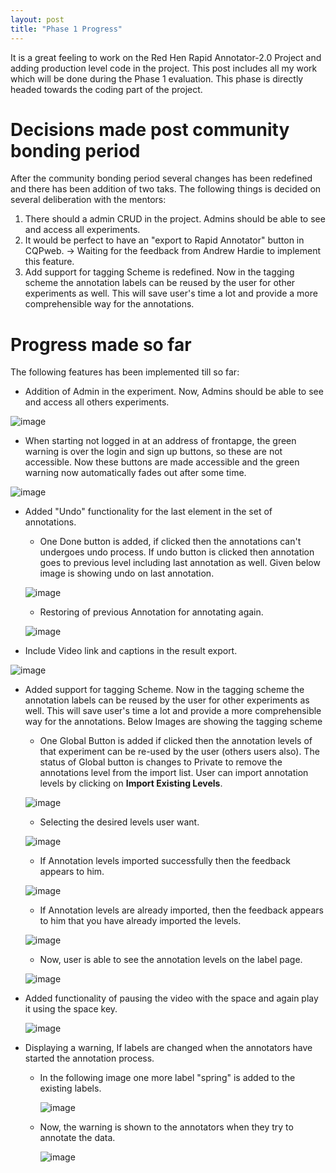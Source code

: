 ```yaml
---
layout: post
title: "Phase 1 Progress"
---
```


It is a great feeling to work on the Red Hen Rapid Annotator-2.0 Project and adding production level code in the project. This post includes all my work which will be done during the Phase 1 evaluation. This phase is directly headed towards the coding part of the project.

# [](#header-1)Decisions made post community bonding period

After the community bonding period several changes has been redefined and there has been addition of two taks. The following things is decided on several deliberation with the mentors:
1. There should a admin CRUD in the project. Admins should be able to see and access all experiments.
2. It would be perfect to have an "export to Rapid Annotator" button in CQPweb. -&gt; Waiting for the feedback from Andrew Hardie to implement this feature.
3. Add support for tagging Scheme is redefined. Now in the tagging scheme the annotation labels can be reused by the user for other experiments as well. This will save user's time a lot and provide a more comprehensible way for the annotations.


# [](#header-2) Progress made so far

The following features has been implemented till so far:

* Addition of Admin in the experiment. Now, Admins should be able to see and access all others experiments.

![image](https://github.com/gulshan-mittal/GSoC19-Blog/blob/master/assets/images/Admin.png?raw=true)

* When starting not logged in at an address of frontapge, the green warning is over the login and sign up buttons, so these are not accessible. Now these buttons are made accessible and the green warning now automatically fades out after some time.

![image](https://github.com/gulshan-mittal/GSoC19-Blog/blob/master/assets/images/war1.png?raw=true)

* Added "Undo" functionality for the last element in the set of annotations.
    * One Done button is added, if clicked then the annotations can't undergoes undo process. If undo button is clicked then annotation goes to previous level including last annotation as well. Given below image is showing undo on last annotation.

    ![image](https://github.com/gulshan-mittal/GSoC19-Blog/blob/master/assets/images/undo1.png?raw=true)

    * Restoring of previous Annotation for annotating again.

    ![image](https://github.com/gulshan-mittal/GSoC19-Blog/blob/master/assets/images/undo2.png?raw=true)

* Include Video link and captions in the result export.

![image](https://github.com/gulshan-mittal/GSoC19-Blog/blob/master/assets/images/excel1.png?raw=true)

* Added support for tagging Scheme. Now in the tagging scheme the annotation labels can be reused by the user for other experiments as well. This will save user's time a lot and provide a more comprehensible way for the annotations. Below Images are showing the tagging scheme
    * One Global Button is added if clicked then the annotation levels of that experiment can be re-used by the user (others users also). The status of Global button is changes to Private to remove the annotations level from the import list. User can import annotation levels by clicking on **Import Existing Levels**.

    ![image](https://github.com/gulshan-mittal/GSoC19-Blog/blob/master/assets/images/tag1.png?raw=true)

    * Selecting the desired levels user want.

    ![image](https://github.com/gulshan-mittal/GSoC19-Blog/blob/master/assets/images/tag2.png?raw=true)


    * If Annotation levels imported successfully then the feedback appears to him.

    ![image](https://github.com/gulshan-mittal/GSoC19-Blog/blob/master/assets/images/tag3.png?raw=true)

    * If Annotation levels are already imported, then the feedback appears to him that you have already imported the levels.

    ![image](https://github.com/gulshan-mittal/GSoC19-Blog/blob/master/assets/images/tag4.png?raw=true)

    * Now, user is able to see the annotation levels on the label page.

    ![image](https://github.com/gulshan-mittal/GSoC19-Blog/blob/master/assets/images/tag5.png?raw=true)

* Added functionality of pausing the video with the space and again play it using the space key.

    ![image](https://github.com/gulshan-mittal/GSoC19-Blog/blob/master/assets/images/pause.gif?raw=true)

* Displaying a warning, If labels are changed when the annotators have started the annotation process.

    * In the following image one more label "spring" is added to the existing labels.

        ![image](https://github.com/gulshan-mittal/GSoC19-Blog/blob/master/assets/images/changed_lables.png?raw=true)
    
    * Now, the warning is shown to the annotators when they try to annotate the data.

        ![image](https://github.com/gulshan-mittal/GSoC19-Blog/blob/master/assets/images/warning_labels.png?raw=true)

